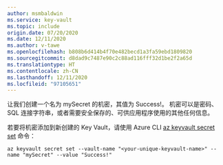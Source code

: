 ```yaml
---
author: msmbaldwin
ms.service: key-vault
ms.topic: include
origin.date: 07/20/2020
ms.date: 12/11/2020
ms.author: v-tawe
ms.openlocfilehash: b808b6d414b4f70e482becd1a3fa59ebd1809820
ms.sourcegitcommit: d8dad9c7487e90c2c88ad116fff32d1be2f2a65d
ms.translationtype: HT
ms.contentlocale: zh-CN
ms.lasthandoff: 12/11/2020
ms.locfileid: "97105651"
---
```

让我们创建一个名为 mySecret 的机密，其值为 Success!。 机密可以是密码、SQL 连接字符串，或者需要安全保存的、可供应用程序使用的其他任何信息。 

若要将机密添加到新创建的 Key Vault，请使用 Azure CLI [az keyvault secret set](/cli/keyvault/secret#az-keyvault-secret-set) 命令：

```azurecli
az keyvault secret set --vault-name "<your-unique-keyvault-name>" --name "mySecret" --value "Success!"
```